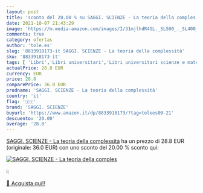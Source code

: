 ```yaml
---
layout: post
title: 'sconto del 20.00 % su SAGGI. SCIENZE - La teoria della comples  '
date: 2021-10-07 21:43:29
image: 'https://m.media-amazon.com/images/I/31mjlhdR4GL._SL500_._SL400_.jpg'
comments: true
category: ofertas
author: 'tole.es'
slug: '8833918173-it SAGGI. SCIENZE - La teoria della complessità'
sku: '8833918173-it'
tags: [ 'Libri','Libri universitari','Libri universitari scienze e matematica','Scienze, tecnologia e medicina','saggi. scienze', ]
actualPrice: 28.8 EUR
currency: EUR
price: 28.8
comparePrice: 36.0 EUR
prodname: 'SAGGI. SCIENZE - La teoria della complessità'
country: 'it'
flag: '🇮🇹'
brand: 'SAGGI. SCIENZE'
buyurl: 'https://www.amazon.it/dp/8833918173/?tag=tolees00-21'
descuento: '20.00'
average: '28.8'
---
```


[SAGGI. SCIENZE - La teoria della complessità](https://www.amazon.it/dp/8833918173/?tag=tolees00-21) ha un prezzo di 28.8 EUR (originale: 36.0 EUR) con uno sconto del 20.00 % sconto qui:

[![SAGGI. SCIENZE - La teoria della comples](https://m.media-amazon.com/images/I/31mjlhdR4GL._SL500_._SL400_.jpg)](https://www.amazon.it/dp/8833918173/?tag=tolees00-21)

ℹ️:


[🛒 Acquista qui!!](https://www.amazon.it/dp/8833918173/?tag=tolees00-21)
